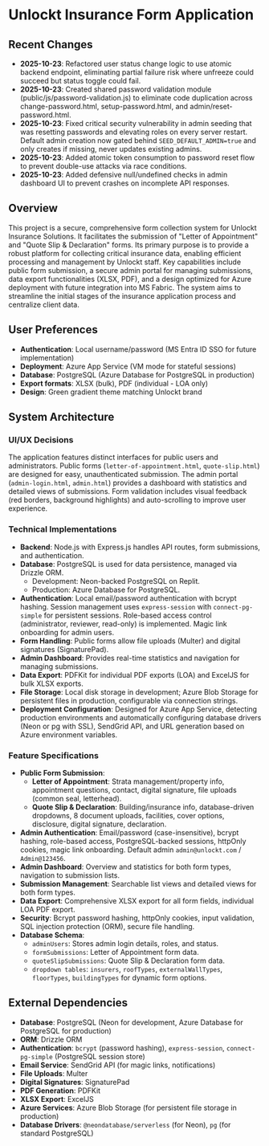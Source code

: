 # Unlockt Insurance Form Application

## Recent Changes
- **2025-10-23**: Refactored user status change logic to use atomic backend endpoint, eliminating partial failure risk where unfreeze could succeed but status toggle could fail.
- **2025-10-23**: Created shared password validation module (public/js/password-validation.js) to eliminate code duplication across change-password.html, setup-password.html, and admin/reset-password.html.
- **2025-10-23**: Fixed critical security vulnerability in admin seeding that was resetting passwords and elevating roles on every server restart. Default admin creation now gated behind `SEED_DEFAULT_ADMIN=true` and only creates if missing, never updates existing admins.
- **2025-10-23**: Added atomic token consumption to password reset flow to prevent double-use attacks via race conditions.
- **2025-10-23**: Added defensive null/undefined checks in admin dashboard UI to prevent crashes on incomplete API responses.

## Overview
This project is a secure, comprehensive form collection system for Unlockt Insurance Solutions. It facilitates the submission of "Letter of Appointment" and "Quote Slip & Declaration" forms. Its primary purpose is to provide a robust platform for collecting critical insurance data, enabling efficient processing and management by Unlockt staff. Key capabilities include public form submission, a secure admin portal for managing submissions, data export functionalities (XLSX, PDF), and a design optimized for Azure deployment with future integration into MS Fabric. The system aims to streamline the initial stages of the insurance application process and centralize client data.

## User Preferences
- **Authentication**: Local username/password (MS Entra ID SSO for future implementation)
- **Deployment**: Azure App Service (VM mode for stateful sessions)
- **Database**: PostgreSQL (Azure Database for PostgreSQL in production)
- **Export formats**: XLSX (bulk), PDF (individual - LOA only)
- **Design**: Green gradient theme matching Unlockt brand

## System Architecture

### UI/UX Decisions
The application features distinct interfaces for public users and administrators. Public forms (`letter-of-appointment.html`, `quote-slip.html`) are designed for easy, unauthenticated submission. The admin portal (`admin-login.html`, `admin.html`) provides a dashboard with statistics and detailed views of submissions. Form validation includes visual feedback (red borders, background highlights) and auto-scrolling to improve user experience.

### Technical Implementations
- **Backend**: Node.js with Express.js handles API routes, form submissions, and authentication.
- **Database**: PostgreSQL is used for data persistence, managed via Drizzle ORM.
  - Development: Neon-backed PostgreSQL on Replit.
  - Production: Azure Database for PostgreSQL.
- **Authentication**: Local email/password authentication with bcrypt hashing. Session management uses `express-session` with `connect-pg-simple` for persistent sessions. Role-based access control (administrator, reviewer, read-only) is implemented. Magic link onboarding for admin users.
- **Form Handling**: Public forms allow file uploads (Multer) and digital signatures (SignaturePad).
- **Admin Dashboard**: Provides real-time statistics and navigation for managing submissions.
- **Data Export**: PDFKit for individual PDF exports (LOA) and ExcelJS for bulk XLSX exports.
- **File Storage**: Local disk storage in development; Azure Blob Storage for persistent files in production, configurable via connection strings.
- **Deployment Configuration**: Designed for Azure App Service, detecting production environments and automatically configuring database drivers (Neon or pg with SSL), SendGrid API, and URL generation based on Azure environment variables.

### Feature Specifications
- **Public Form Submission**:
    - **Letter of Appointment**: Strata management/property info, appointment questions, contact, digital signature, file uploads (common seal, letterhead).
    - **Quote Slip & Declaration**: Building/insurance info, database-driven dropdowns, 8 document uploads, facilities, cover options, disclosure, digital signature, declaration.
- **Admin Authentication**: Email/password (case-insensitive), bcrypt hashing, role-based access, PostgreSQL-backed sessions, httpOnly cookies, magic link onboarding. Default admin `admin@unlockt.com` / `Admin@123456`.
- **Admin Dashboard**: Overview and statistics for both form types, navigation to submission lists.
- **Submission Management**: Searchable list views and detailed views for both form types.
- **Data Export**: Comprehensive XLSX export for all form fields, individual LOA PDF export.
- **Security**: Bcrypt password hashing, httpOnly cookies, input validation, SQL injection protection (ORM), secure file handling.
- **Database Schema**:
    - `adminUsers`: Stores admin login details, roles, and status.
    - `formSubmissions`: Letter of Appointment form data.
    - `quoteSlipSubmissions`: Quote Slip & Declaration form data.
    - `dropdown tables`: `insurers`, `roofTypes`, `externalWallTypes`, `floorTypes`, `buildingTypes` for dynamic form options.

## External Dependencies
- **Database**: PostgreSQL (Neon for development, Azure Database for PostgreSQL for production)
- **ORM**: Drizzle ORM
- **Authentication**: `bcrypt` (password hashing), `express-session`, `connect-pg-simple` (PostgreSQL session store)
- **Email Service**: SendGrid API (for magic links, notifications)
- **File Uploads**: Multer
- **Digital Signatures**: SignaturePad
- **PDF Generation**: PDFKit
- **XLSX Export**: ExcelJS
- **Azure Services**: Azure Blob Storage (for persistent file storage in production)
- **Database Drivers**: `@neondatabase/serverless` (for Neon), `pg` (for standard PostgreSQL)